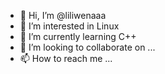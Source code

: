 - 👋 Hi, I’m @liliwenaaa
- 👀 I’m interested in Linux
- 🌱 I’m currently learning C++
- 💞️ I’m looking to collaborate on ...
- 📫 How to reach me ...

<!---
liliwenaaa/liliwenaaa is a ✨ special ✨ repository because its `README.md` (this file) appears on your GitHub profile.
You can click the Preview link to take a look at your changes.
--->
